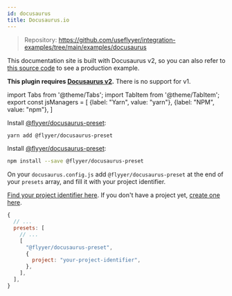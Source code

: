 ```yaml
---
id: docusaurus
title: Docusaurus.io
---
```


> Repository: https://github.com/useflyyer/integration-examples/tree/main/examples/docusaurus

This documentation site is built with Docusaurus v2, so you can also refer to [this source code](https://github.com/useflyyer/flyyer-docs) to see a production example.

**This plugin requires [Docusaurus v2](https://v2.docusaurus.io/).** There is no support for v1.

<!-- MDX variables -->
import Tabs from '@theme/Tabs';
import TabItem from '@theme/TabItem';
export const jsManagers = [
  {label: "Yarn", value: "yarn"},
  {label: "NPM", value: "npm"},
]

<Tabs groupId="js-manager" defaultValue="yarn" values={jsManagers}>
<TabItem value="yarn">

Install [@flyyer/docusaurus-preset](https://github.com/useflyyer/docusaurus-preset):

```bash title="Terminal.app"
yarn add @flyyer/docusaurus-preset
```

</TabItem>

<TabItem value="npm">

Install [@flyyer/docusaurus-preset](https://github.com/useflyyer/docusaurus-preset):

```bash title="Terminal.app"
npm install --save @flyyer/docusaurus-preset
```

</TabItem>
</Tabs>

On your `docusaurus.config.js` add `@flyyer/docusaurus-preset` at the end of your `presets` array, and fill it with your project identifier.

[Find your project identifier here](https://flyyer.io/dashboard/_/projects/_/integrate?ref=docs). If you don't have a project yet, [create one here](https://flyyer.io/get-started?ref=docs).

```js
{
  // ...
  presets: [
    // ...
    [
      "@flyyer/docusaurus-preset",
      {
        project: "your-project-identifier",
      },
    ],
  ],
}
```
